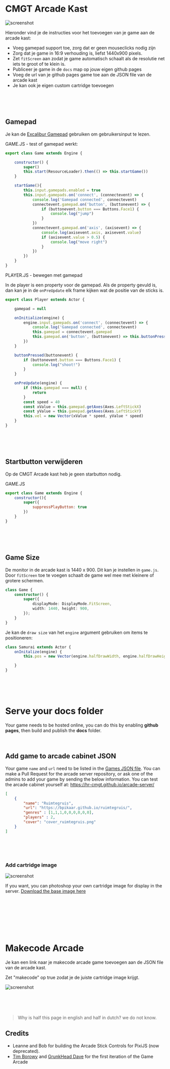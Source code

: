 # CMGT Arcade Kast

![screenshot](./screenshot.png)

Hieronder vind je de instructies voor het toevoegen van je game aan de arcade kast:

- Voeg gamepad support toe, zorg dat er geen mouseclicks nodig zijn
- Zorg dat je game in 16:9 verhouding is, liefst 1440x900 pixels. 
- Zet `fitScreen` aan zodat je game automatisch schaalt als de resolutie net iets te groot of te klein is.
- Publiceer je game in de `docs` map op jouw eigen github pages
- Voeg de url van je github pages game toe aan de JSON file van de arcade kast
- Je kan ook je eigen custom cartridge toevoegen

<br>
<br>
<br>

## Gamepad

Je kan de [Excalibur Gamepad](https://excaliburjs.com/docs/gamepad) gebruiken om gebruikersinput te lezen.

GAME.JS - test of gamepad werkt:

```javascript
export class Game extends Engine {

    constructor() {
        super()
        this.start(ResourceLoader).then(() => this.startGame())
    }

    startGame(){
        this.input.gamepads.enabled = true
        this.input.gamepads.on('connect', (connectevent) => {
            console.log('Gamepad connected', connectevent)
            connectevent.gamepad.on('button', (buttonevent) => {
                if (buttonevent.button === Buttons.Face1) {
                    console.log("jump")
                }
            })
            connectevent.gamepad.on('axis', (axisevent) => {
                console.log(axisevent.axis, axisevent.value)
                if (axisevent.value > 0.5) {
                    console.log("move right")
                }
            })
        })
    }
}
```
PLAYER.JS - bewegen met gamepad

In de player is een property voor de gamepad. Als de property gevuld is, dan kan je in de `onPreUpdate` elk frame kijken wat de positie van de sticks is.

```javascript
export class Player extends Actor {

    gamepad = null

    onInitialize(engine) {
        engine.input.gamepads.on('connect', (connectevent) => {
            console.log('Gamepad connected', connectevent)
            this.gamepad = connectevent.gamepad
            this.gamepad.on('button', (buttonevent) => this.buttonPressed(buttonevent))
        })
    }

    buttonPressed(buttonevent) {
        if (buttonevent.button === Buttons.Face1) {
            console.log("shoot!")
        }
    }

    onPreUpdate(engine) {
        if (this.gamepad === null) {
            return
        }
        const speed = 40
        const xValue = this.gamepad.getAxes(Axes.LeftStickX)
        const yValue = this.gamepad.getAxes(Axes.LeftStickY)
        this.vel = new Vector(xValue * speed, yValue * speed)
    }
}
```

<br>
<Br>
<br>

## Startbutton verwijderen

Op de CMGT Arcade kast heb je geen starbutton nodig. 

GAME.JS

```js
export class Game extends Engine {
    constructor(){
        super({
            suppressPlayButton: true
        })
    }
}
```
<br>
<br>
<br>

## Game Size

De monitor in de arcade kast is 1440 x 900. Dit kan je instellen in `game.js`. Door `fitScreen` toe te voegen schaalt de game wel mee met kleinere of grotere schermen.

```typescript
class Game {
    constructor() {
        super({
            displayMode: DisplayMode.FitScreen,
            width: 1440, height: 900,
        });
    }
}
```
Je kan de `draw size` van het `engine` argument gebruiken om items te positioneren:

```js
class Samurai extends Actor {
    onInitalize(engine) {
        this.pos = new Vector(engine.halfDrawWidth, engine.halfDrawHeight)

    }
}
```




<br>
<Br>
<br>

# Serve your docs folder

Your game needs to be hosted online, you can do this by enabling **github pages**, then build and publish the **docs** folder. 

<br>

## Add game to arcade cabinet JSON

Your game `name` and `url` need to be listed in the [Games JSON file](https://hr-cmgt.github.io/arcade-server/data/games.json). You can make a Pull Request for the arcade server repository, or ask one of the admins to add your game by sending the below information. You can test the arcade cabinet yourself at:  https://hr-cmgt.github.io/arcade-server/

```json
[
    {
        "name": "Ruimtegruis",
        "url": "https://bpikaar.github.io/ruimtegruis/",
        "genres" : [1,1,1,0,0,0,0,0,0],
        "players" : 2,
        "cover": "cover_ruimtegruis.png"
    }
]
```

<br>
<br>
<br>



### Add cartridge image

![screenshot](./cart.png)

If you want, you can photoshop your own cartridge image for display in the server. [Download the base image here](./cart.png) 

<br>
<br>
<br>


<br>
<br>
<br>



# Makecode Arcade

Je kan een link naar je makecode arcade game toevoegen aan de JSON file van de arcade kast.

Zet "makecode" op true zodat je de juiste cartridge image krijgt.

![screenshot](./cart-makecode.png)



<br>
<br>
<br>


> Why is half this page in english and half in dutch? we do not know.
 
## Credits

- Leanne and Bob for building the Arcade Stick Controls for PixiJS (now deprecated).
- [Tim Borowy](https://github.com/TimBorowy) and [GrunkHead Dave](https://github.com/Grunkhead) for the first iteration of the Game Arcade
